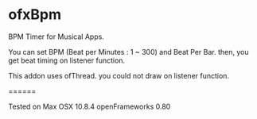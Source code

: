ofxBpm
======

BPM Timer for Musical Apps. 

You can set BPM (Beat per Minutes : 1 ~ 300) and Beat Per Bar.
then, you get beat timing on listener function.

This addon uses ofThread. you could not draw on listener function.

======

Tested on 
Max OSX 10.8.4
openFrameworks 0.80
